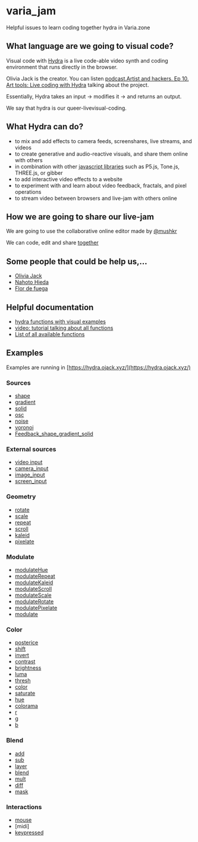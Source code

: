 # varia_jam

 Helpful issues to learn coding together hydra in Varia.zone

## What language  are we going to visual code?

Visual code with [Hydra](https://hydra.ojack.xyz/docs/) is a live code-able video synth and coding environment that runs directly in the browser.

Olivia Jack is the creator. You can listen [podcast.Artist and hackers. Ep 10. Art tools: Live coding with Hydra](https://www.artistsandhackers.org/hydra) talking about the project.

Essentially, Hydra takes an input → modifies it → and returns an output.

We say that hydra is our queer-livevisual-coding.

## What Hydra can do?

* to mix and add effects to camera feeds, screenshares, live streams, and videos
* to create generative and audio-reactive visuals, and share them online with others
* in combination with other [javascript libraries](https://hydra.ojack.xyz/docs/docs/learning/extending-hydra/extending-hydra/) such as P5.js, Tone.js, THREE.js, or gibber
* to add interactive video effects to a website
* to experiment with and learn about video feedback, fractals, and pixel operations
* to stream video between browsers and live-jam with others online

## How we are going to share our live-jam

We are going to use the collaborative online editor made by [@mushkr](https://github.com/munshkr/flok)

We can code, edit and share [together](https://flok.cc/s/wispy-violet-tiger-c5715ef3#targets=hydra&c0=b3NjKCgoKT0%252BYS5mZnRbMF0qNDAwKSwyLC4xKS5vdXQoKQ%253D%253D) 

## Some people that could be help us,...

* [Olivia Jack]()
* [Nahoto Hieda](https://www.youtube.com/@NaotoHieda)
* [Flor de fuega](https://www.youtube.com/@flordefuega)

## Helpful documentation

* [hydra functions with visual examples](https://hydra.ojack.xyz/docs/docs/reference/)
* [video: tutorial talking about all functions](https://www.youtube.com/watch?v=OlAnsjxhAO0)
* [List of all available functions](https://github.com/ojack/hydra/blob/master/docs/funcs.md)

## Examples

Examples are running in [https://hydra.ojack.xyz/](https://hydra.ojack.xyz/)

### Sources
- [shape](https://github.com/magdaarques/varia_jam/blob/main/examples/shape.js)
- [gradient](https://github.com/magdaarques/varia_jam/blob/main/examples/gradient.js)
- [solid](https://github.com/magdaarques/varia_jam/blob/main/examples/solid.js)
- [osc](https://github.com/magdaarques/varia_jam/blob/main/examples/osc.js)
- [noise]()
- [voronoi]()
- [Feedback_shape_gradient_solid](https://github.com/magdaarques/varia_jam/blob/main/examples/feedback_solid_gradient_shape.js)

### External sources
- [video input](https://github.com/magdaarques/varia_jam/blob/main/examples/videoinput.js)
- [camera_input](https://github.com/magdaarques/varia_jam/blob/main/examples/initcam.js)
- [image_input](https://github.com/magdaarques/varia_jam/blob/main/examples/initImage.js)
- [screen_input](https://github.com/magdaarques/varia_jam/blob/main/examples/initScreen.js)

### Geometry
- [rotate](https://github.com/magdaarques/varia_jam/blob/main/examples/rotate.js)
- [scale](https://github.com/magdaarques/varia_jam/blob/main/examples/scale.js)
- [repeat](https://github.com/magdaarques/varia_jam/blob/main/examples/repeat.js)
- [scroll](https://github.com/magdaarques/varia_jam/blob/main/examples/scroll.js)
- [kaleid](https://github.com/magdaarques/varia_jam/blob/main/examples/kaleid.js)
- [pixelate](https://github.com/magdaarques/varia_jam/blob/main/examples/pixelate.js)

### Modulate
- [modulateHue](https://github.com/magdaarques/varia_jam/blob/main/examples/initcam.js)
- [modulateRepeat](https://github.com/magdaarques/varia_jam/blob/main/examples/modulate_repeat.js)
- [modulateKaleid](https://github.com/magdaarques/varia_jam/blob/main/examples/modulate_kaleid.js)
- [modulateScroll](https://github.com/magdaarques/varia_jam/blob/main/examples/modulateScroll.js)
- [modulateScale](https://github.com/magdaarques/varia_jam/blob/main/examples/modulateScale.js)
- [modulateRotate](https://github.com/magdaarques/varia_jam/blob/main/examples/modulateRotate.js)
- [modulatePixelate](https://github.com/magdaarques/varia_jam/blob/main/examples/modulatePixelate.js)
- [modulate](https://github.com/magdaarques/varia_jam/blob/main/examples/modulate.js)

### Color
- [posterice]()
- [shift]()
- [invert]()
- [contrast]()
- [brightness]()
- [luma]()
- [thresh]()
- [color]()
- [saturate]()
- [hue]()
- [colorama]()
- [r]()
- [g]()
- [b]()
  
### Blend
- [add]()
- [sub]()
- [layer]()
- [blend]()
- [mult]()
- [diff]()
- [mask]()
  
### Interactions
- [mouse](https://github.com/magdaarques/varia_jam/blob/main/examples/mousexy.js)
- [midi] 
- [keypressed](https://github.com/magdaarques/varia_jam/blob/main/examples/keypressed.js)

